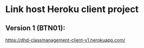# Link host Heroku client project 
## Version 1 (BTN01):
https://dhd-classmanagement-client-v1.herokuapp.com/
